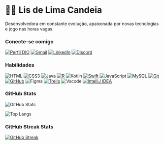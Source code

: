 # 👋🏻 Lis de Lima Candeia

Desenvolvedora em constante evolução, apaixonada por novas tecnologias e jogo nas horas vagas.

### Conecte-se comigo

[![Perfil DIO](https://img.shields.io/badge/-Meu%20Perfil%20na%20DIO-F08080?style=for-the-badge)](https://www.dio.me/users/liscandeia523)
[![Gmail](https://img.shields.io/badge/-Email-fbc3c3?style=for-the-badge&logo=microsoft-outlook&logoColor=ec0e0e)](mailto:liscandeia523@gmail.com)
[![LinkedIn](https://img.shields.io/badge/-LinkedIn-007ACC?style=for-the-badge&logo=linkedin&logoColor=FFF)](https://www.linkedin.com/in/lis-lima-candeia/)
[![Discord](https://img.shields.io/badge/Discord-7289DA?style=for-the-badge&logo=discord&logoColor=white)](https://https://discord.com/channels/@.lis777/)
### Habilidades

![HTML](https://img.shields.io/badge/HTML-ec490e?style=for-the-badge&logo=html5&logoColor=FFF)
![CSS3](https://img.shields.io/badge/CSS3-007ACC?style=for-the-badge&logo=css3&logoColor=FFF)
![Java](https://img.shields.io/badge/java-%ec0e0e.svg?style=for-the-badge&logo=openjdk&logoColor=white)
![R](https://img.shields.io/badge/R-276DC3?style=for-the-badge&logo=r&logoColor=white)
![Kotlin](https://img.shields.io/badge/Kotlin-0095D5?&style=for-the-badge&logo=kotlin&logoColor=white)
[![Swift](https://img.shields.io/badge/Swift-FA7343?&style=for-the-badge&logo=swift&logoColor=white)](link)
![JavaScript](https://img.shields.io/badge/JavaScript-000?style=for-the-badge&logo=javascript&logoColor=F0DB4F)
![MySQL](https://img.shields.io/badge/MySQL-FA7343?style=for-the-badge&logo=mysql&logoColor=white)
[![Git](https://img.shields.io/badge/Git-FA7343?style=for-the-badge&logo=git&logoColor=FFF)](https://git-scm.com/doc)
[![GitHub](https://img.shields.io/badge/GitHub-000?style=for-the-badge&logo=github&logoColor=FFF)](https://docs.github.com/)
![Figma](https://img.shields.io/badge/Figma-696969?style=for-the-badge&logo=figma&logoColor=figma)
[![Trello](https://img.shields.io/badge/Trello-0079BF?&style=for-the-badge&logo=trello&logoColor=white)](link)
![Vscode](https://img.shields.io/badge/Vscode-007ACC?style=for-the-badge&logo=visual-studio-code&logoColor=white)
[![IntelliJ IDEA](https://img.shields.io/badge/IntelliJ_IDEA-a70eec?&style=for-the-badge&logo=intellij-idea&logoColor=white)](link)



### GitHub Stats
![GitHub Stats](https://github-readme-stats.vercel.app/api?username=liscandeia&theme=transparent&bg_color=ff6060&border_color=FFF&show_icons=true&icon_color=FFF&title_color=FFF&text_color=FFF)

![Top Langs](https://github-readme-stats-git-masterrstaa-rickstaa.vercel.app/api/top-langs/?username=liscandeia&layout=compact&bg_color=ff6060&border_color=FFF&title_color=FFF&text_color=FFF)

### GitHub Streak Stats

[![GitHub Streak](https://streak-stats.demolab.com/?user=liscandeia&theme=material&background=ff6060&border=FFFC&dates=FFF)](https://git.io/streak-stats)




